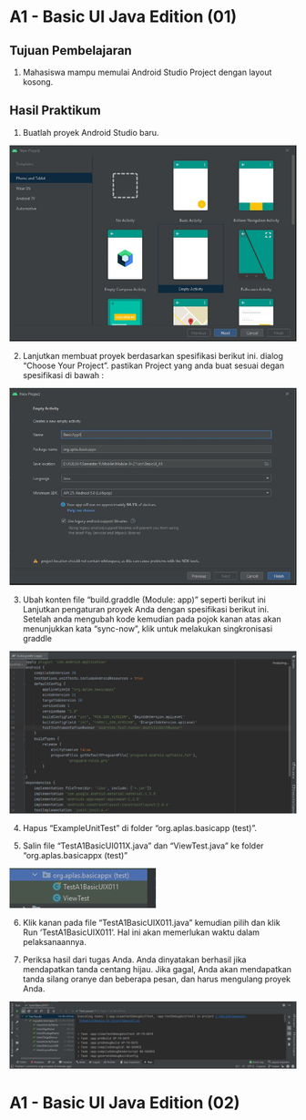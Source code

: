 # A1 - Basic UI Java Edition (01)

## Tujuan Pembelajaran

1. Mahasiswa mampu memulai Android Studio Project dengan layout kosong.

## Hasil Praktikum

1. Buatlah proyek Android Studio baru.

![Screenshot Gambar Laporan](img/laporan1.JPG)

2. Lanjutkan membuat proyek berdasarkan spesifikasi berikut ini. dialog “Choose Your Project”. pastikan Project yang anda buat sesuai degan spesifikasi di bawah :

![Screenshot Gambar Laporan](img/laporan2.JPG)

3. Ubah konten file “build.graddle (Module: app)” seperti berikut ini Lanjutkan pengaturan proyek Anda dengan spesifikasi berikut ini. Setelah anda mengubah kode kemudian pada pojok kanan atas akan menunjukkan kata “sync-now”, klik untuk melakukan singkronisasi graddle

![Screenshot Gambar Laporan](img/laporan3.JPG)

4. Hapus “ExampleUnitTest” di folder “org.aplas.basicapp (test)”.

5. Salin file “TestA1BasicUI011X.java” dan “ViewTest.java” ke folder “org.aplas.basicappx (test)”

![Screenshot Gambar Laporan](img/laporan4.JPG)

6. Klik kanan pada file “TestA1BasicUIX011.java” kemudian pilih dan klik Run ‘TestA1BasicUIX011’. Hal ini akan memerlukan waktu dalam pelaksanaannya.

7. Periksa hasil dari tugas Anda. Anda dinyatakan berhasil jika mendapatkan tanda centang hijau. Jika gagal, Anda akan mendapatkan tanda silang oranye dan beberapa pesan, dan harus mengulang proyek Anda.

![Screenshot Gambar Laporan](img/A1_1.JPG)

# A1 - Basic UI Java Edition (02)